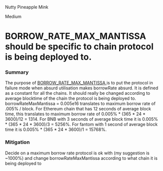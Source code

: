 Nutty Pineapple Mink

Medium

# BORROW_RATE_MAX_MANTISSA should be specific to chain protocol is being deployed to.

### Summary
The purpose of [BORROW_RATE_MAX_MANTISSA ](https://github.com/sherlock-audit/2024-06-union-finance-update-2/blob/main/union-v2-contracts/contracts/market/FixedInterestRateModel.sol#L18) is to put the protocol in failure mode when absurd utilisation makes borrowRate absurd. It is defined as a constant for all the chains. It should really be changed according to average blocktime of the chain the protocol is being deployed to.
borrowRateMaxMantissa = 0.005e16 translates to maximum borrow rate of .005% / block.
For Ethereum chain that has 12 seconds of average block time, this translates to maximum borrow rate of 0.005% * (365 * 24 * 3600)/12 = 1314. For BNB with 3 seconds of average block time it is 0.005% * (365 * 24 * 3600)/3 = 5256%. For fantom with 1 second of average block time it is 0.005% * (365 * 24 * 3600)/1 = 15768%.

### Mitigation

Decide on a maximum borrow rate protocol is ok with (my suggestion is ~1000%) and change borrowRateMaxMantissa according to what chain it is being deployed to